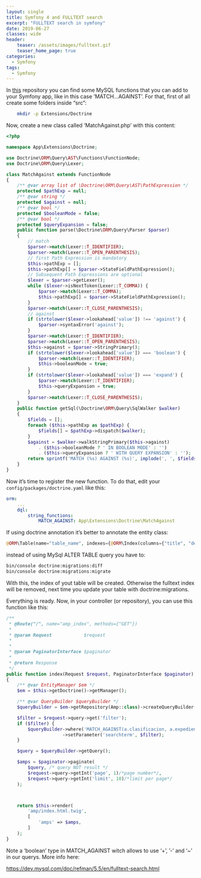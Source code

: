 ```yaml
---
layout: single
title: Symfony 4 and FULLTEXT search
excerpt: "FULLTEXT search in symfony"
date: 2019-06-27
classes: wide
header:
    teaser: /assets/images/fulltext.gif
    teaser_home_page: true
categories:
  - Symfony
tags:
  - Symfony
---
```



In [this](https://github.com/beberlei/DoctrineExtensions) repository you can find some MySQL functions that you can add to your Symfony app, like in this case ‘MATCH…AGAINST’. For that, first of all create some folders inside “src”:

```bash
    mkdir -p Extensions/Doctrine
```

Now, create a new class called ‘MatchAgainst.php’ with this content:

```php
<?php

namespace App\Extensions\Doctrine;

use Doctrine\ORM\Query\AST\Functions\FunctionNode;
use Doctrine\ORM\Query\Lexer;

class MatchAgainst extends FunctionNode
{
    /** @var array list of \Doctrine\ORM\Query\AST\PathExpression */
    protected $pathExp = null;
    /** @var string */
    protected $against = null;
    /** @var bool */
    protected $booleanMode = false;
    /** @var bool */
    protected $queryExpansion = false;
    public function parse(\Doctrine\ORM\Query\Parser $parser)
    {
        // match
        $parser->match(Lexer::T_IDENTIFIER);
        $parser->match(Lexer::T_OPEN_PARENTHESIS);
        // first Path Expression is mandatory
        $this->pathExp = [];
        $this->pathExp[] = $parser->StateFieldPathExpression();
        // Subsequent Path Expressions are optional
        $lexer = $parser->getLexer();
        while ($lexer->isNextToken(Lexer::T_COMMA)) {
            $parser->match(Lexer::T_COMMA);
            $this->pathExp[] = $parser->StateFieldPathExpression();
        }
        $parser->match(Lexer::T_CLOSE_PARENTHESIS);
        // against
        if (strtolower($lexer->lookahead['value']) !== 'against') {
            $parser->syntaxError('against');
        }
        $parser->match(Lexer::T_IDENTIFIER);
        $parser->match(Lexer::T_OPEN_PARENTHESIS);
        $this->against = $parser->StringPrimary();
        if (strtolower($lexer->lookahead['value']) === 'boolean') {
            $parser->match(Lexer::T_IDENTIFIER);
            $this->booleanMode = true;
        }
        if (strtolower($lexer->lookahead['value']) === 'expand') {
            $parser->match(Lexer::T_IDENTIFIER);
            $this->queryExpansion = true;
        }
        $parser->match(Lexer::T_CLOSE_PARENTHESIS);
    }
    public function getSql(\Doctrine\ORM\Query\SqlWalker $walker)
    {
        $fields = [];
        foreach ($this->pathExp as $pathExp) {
            $fields[] = $pathExp->dispatch($walker);
        }
        $against = $walker->walkStringPrimary($this->against)
            . ($this->booleanMode ? ' IN BOOLEAN MODE' : '')
            . ($this->queryExpansion ? ' WITH QUERY EXPANSION' : '');
        return sprintf('MATCH (%s) AGAINST (%s)', implode(', ', $fields), $against);
    }
}
```

Now it’s time to register the new function. To do that, edit your `config/packages/doctrine.yaml` like this:
```yml
orm:
    ...
    dql:
        string_functions:
            MATCH_AGAINST: App\Extensions\Doctrine\MatchAgainst
```

If using doctrine annotation it’s better to annotate the entity class:
```php
@ORM\Table(name="table_name", indexes={@ORM\Index(columns={"title", "description", "author"}, flags={"fulltext"})})
```

instead of using MySql ALTER TABLE query you have to:
```bash
bin/console doctrine:migrations:diff
bin/console doctrine:migrations:migrate
```

With this, the index of yout table will be created.
Otherwise the fulltext index will be removed, next time you update your table with doctrine:migrations.

Everything is ready. Now, in your controller (or repository), you can use this function like this:
```php
/**
 * @Route("/", name="amp_index", methods={"GET"})
 *
 * @param Request            $request
 *
 *
 * @param PaginatorInterface $paginator
 *
 * @return Response
 */
public function index(Request $request, PaginatorInterface $paginator): Response
{
    /** @var EntityManager $em */
    $em = $this->getDoctrine()->getManager();

    /** @var QueryBuilder $queryBuilder */
    $queryBuilder = $em->getRepository(Amp::class)->createQueryBuilder('a');

    $filter = $request->query->get('filter');
    if ($filter) {
        $queryBuilder->where('MATCH_AGAINST(a.clasificacion, a.expediente, a.fecha, a.observaciones, a.signatura) AGAINST(:searchterm boolean)>0')
                     ->setParameter('searchterm', $filter);
    }

    $query = $queryBuilder->getQuery();

    $amps = $paginator->paginate(
        $query, /* query NOT result */
        $request->query->getInt('page', 1)/*page number*/,
        $request->query->getInt('limit', 10)/*limit per page*/
    );



    return $this->render(
        'amp/index.html.twig',
        [
            'amps' => $amps,
        ]
    );
}
```

Note a ‘boolean’ type in MATCH_AGAINST witch allows to use ‘+’, ’-’ and ‘~’ in our querys. More info here:

https://dev.mysql.com/doc/refman/5.5/en/fulltext-search.html
